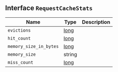 ## Interface `RequestCacheStats`

| Name | Type | Description |
| - | - | - |
| `evictions` | [long](./long.md) | &nbsp; |
| `hit_count` | [long](./long.md) | &nbsp; |
| `memory_size_in_bytes` | [long](./long.md) | &nbsp; |
| `memory_size` | string | &nbsp; |
| `miss_count` | [long](./long.md) | &nbsp; |
